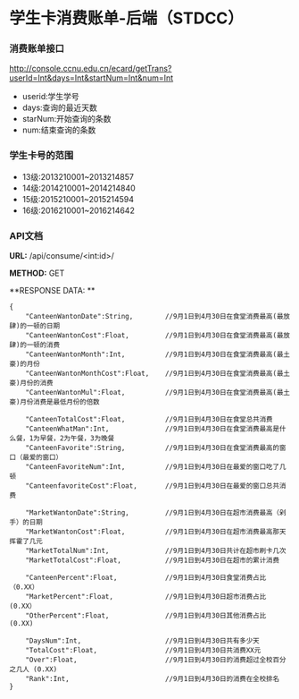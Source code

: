 # 学生卡消费账单-后端（STDCC）

### 消费账单接口
http://console.ccnu.edu.cn/ecard/getTrans?userId=Int&days=Int&startNum=Int&num=Int 

+ userid:学生学号
+ days:查询的最近天数
+ starNum:开始查询的条数
+ num:结束查询的条数

### 学生卡号的范围
+ 13级:2013210001~2013214857
+ 14级:2014210001~2014214840
+ 15级:2015210001~2015214594
+ 16级:2016210001~2016214642

### API文档

**URL:**  /api/consume/\<int:id\>/

**METHOD:** GET

**RESPONSE DATA: **

```
{ 
    "CanteenWantonDate":String,        //9月1日到4月30日在食堂消费最高(最放肆)的一顿的日期 
    "CanteenWantonCost":Float,         //9月1日到4月30日在食堂消费最高(最放肆)的一顿的消费 
    "CanteenWantonMonth":Int,          //9月1日到4月30日在食堂消费最高(最土豪)的月份 
    "CanteenWantonMonthCost":Float,    //9月1日到4月30日在食堂消费最高(最土豪)月份的消费 
    "CanteenWantonMul":Float,          //9月1日到4月30日在食堂消费最高(最土豪)月份消费是最低月份的倍数 
    
    "CanteenTotalCost":Float,          //9月1日到4月30日在食堂总共消费 
    "CanteenWhatMan":Int,              //9月1日到4月30日在食堂消费最高是什么餐，1为早餐，2为午餐，3为晚餐 
    "CanteenFavorite":String,          //9月1日到4月30日在食堂消费最高的窗口（最爱的窗口）
    "CanteenFavoriteNum":Int,          //9月1日到4月30日在最爱的窗口吃了几顿 
    "CanteenfavoriteCost":Float,       //9月1日到4月30日在最爱的窗口总共消费 
    
    "MarketWantonDate":String,         //9月1日到4月30日在超市消费最高（剁手）的日期
    "MarketWantonCost":Float,          //9月1日到4月30日在超市消费最高那天挥霍了几元 
    "MarketTotalNum":Int,              //9月1日到4月30日共计在超市刷卡几次 
    "MarketTotalCost":Float,           //9月1日到4月30日在超市的累计消费 
    
    "CanteenPercent":Float,            //9月1日到4月30日食堂消费占比（0.XX）
    "MarketPercent":Float,             //9月1日到4月30日超市消费占比 (0.XX）
    "OtherPercent":Float,              //9月1日到4月30日其他消费占比 (0.XX)
    
    "DaysNum":Int,                     //9月1日到4月30日共有多少天 
    "TotalCost":Float,                 //9月1日到4月30日共消费XX元 
    "Over":Float,                      //9月1日到4月30日的消费超过全校百分之几人 (0.XX)
    "Rank":Int,                        //9月1日到4月30日的消费在全校排名 
} 
```
